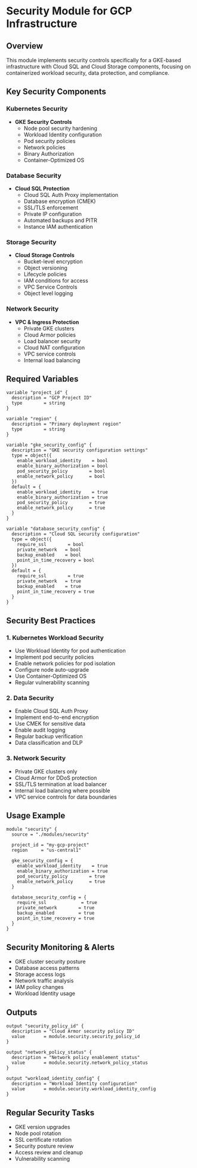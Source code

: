 # Security Module for GCP Infrastructure

## Overview
This module implements security controls specifically for a GKE-based infrastructure with Cloud SQL and Cloud Storage components, focusing on containerized workload security, data protection, and compliance.

## Key Security Components

### Kubernetes Security
- **GKE Security Controls**
  - Node pool security hardening
  - Workload Identity configuration
  - Pod security policies
  - Network policies
  - Binary Authorization
  - Container-Optimized OS

### Database Security
- **Cloud SQL Protection**
  - Cloud SQL Auth Proxy implementation
  - Database encryption (CMEK)
  - SSL/TLS enforcement
  - Private IP configuration
  - Automated backups and PITR
  - Instance IAM authentication

### Storage Security
- **Cloud Storage Controls**
  - Bucket-level encryption
  - Object versioning
  - Lifecycle policies
  - IAM conditions for access
  - VPC Service Controls
  - Object level logging

### Network Security
- **VPC & Ingress Protection**
  - Private GKE clusters
  - Cloud Armor policies
  - Load balancer security
  - Cloud NAT configuration
  - VPC service controls
  - Internal load balancing

## Required Variables
```hcl
variable "project_id" {
  description = "GCP Project ID"
  type        = string
}

variable "region" {
  description = "Primary deployment region"
  type        = string
}

variable "gke_security_config" {
  description = "GKE security configuration settings"
  type = object({
    enable_workload_identity    = bool
    enable_binary_authorization = bool
    pod_security_policy        = bool
    enable_network_policy      = bool
  })
  default = {
    enable_workload_identity    = true
    enable_binary_authorization = true
    pod_security_policy        = true
    enable_network_policy      = true
  }
}

variable "database_security_config" {
  description = "Cloud SQL security configuration"
  type = object({
    require_ssl        = bool
    private_network   = bool
    backup_enabled    = bool
    point_in_time_recovery = bool
  })
  default = {
    require_ssl        = true
    private_network   = true
    backup_enabled    = true
    point_in_time_recovery = true
  }
}
```

## Security Best Practices

### 1. Kubernetes Workload Security
- Use Workload Identity for pod authentication
- Implement pod security policies
- Enable network policies for pod isolation
- Configure node auto-upgrade
- Use Container-Optimized OS
- Regular vulnerability scanning

### 2. Data Security
- Enable Cloud SQL Auth Proxy
- Implement end-to-end encryption
- Use CMEK for sensitive data
- Enable audit logging
- Regular backup verification
- Data classification and DLP

### 3. Network Security
- Private GKE clusters only
- Cloud Armor for DDoS protection
- SSL/TLS termination at load balancer
- Internal load balancing where possible
- VPC service controls for data boundaries

## Usage Example
```hcl
module "security" {
  source = "./modules/security"
  
  project_id = "my-gcp-project"
  region     = "us-central1"
  
  gke_security_config = {
    enable_workload_identity    = true
    enable_binary_authorization = true
    pod_security_policy        = true
    enable_network_policy      = true
  }
  
  database_security_config = {
    require_ssl             = true
    private_network        = true
    backup_enabled         = true
    point_in_time_recovery = true
  }
}
```

## Security Monitoring & Alerts
- GKE cluster security posture
- Database access patterns
- Storage access logs
- Network traffic analysis
- IAM policy changes
- Workload Identity usage

## Outputs
```hcl
output "security_policy_id" {
  description = "Cloud Armor security policy ID"
  value       = module.security.security_policy_id
}

output "network_policy_status" {
  description = "Network policy enablement status"
  value       = module.security.network_policy_status
}

output "workload_identity_config" {
  description = "Workload Identity configuration"
  value       = module.security.workload_identity_config
}
```

## Regular Security Tasks
- GKE version upgrades
- Node pool rotation
- SSL certificate rotation
- Security posture review
- Access review and cleanup
- Vulnerability scanning